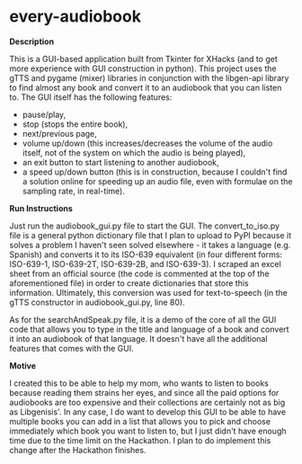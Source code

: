 # every-audiobook

**Description**

This is a GUI-based application built from Tkinter for XHacks (and to get more experience with GUI construction in python). 
This project uses the gTTS and pygame (mixer) libraries in conjunction with the libgen-api library to find almost any book and convert it to an audiobook that you can listen to. 
The GUI itself has the following features:
- pause/play, 
- stop (stops the entire book), 
- next/previous page, 
- volume up/down (this increases/decreases the volume of the audio itself, not of the system on which the audio is being played), 
- an exit button to start listening to another audiobook, 
- a speed up/down button (this is in construction, because I couldn't find a solution online for speeding up an audio file, even with formulae on the sampling rate, in real-time).


**Run Instructions**

Just run the audiobook_gui.py file to start the GUI. The convert_to_iso.py file is a general python dictionary file that I plan to upload to PyPI because it solves
a problem I haven't seen solved elsewhere - it takes a language (e.g. Spanish) and converts it to its ISO-639 equivalent (in four different forms: ISO-639-1,
ISO-639-2T, ISO-639-2B, and ISO-639-3). I scraped an excel sheet from an official source (the code is commented at the top of the aforementioned file) in order
to create dictionaries that store this information. Ultimately, this conversion was used for text-to-speech (in the gTTS constructor in audiobook_gui.py, line 80).

As for the searchAndSpeak.py file, it is a demo of the core of all the GUI code that allows you to type in the title and language of a book and convert it into
an audiobook of that language. It doesn't have all the additional features that comes with the GUI.


**Motive**

I created this to be able to help my mom, who wants to listen to books because reading them strains her eyes, and since all the paid options for audiobooks are too expensive and their collections are certainly not as big as Libgenisis'. 
In any case, I do want to develop this GUI to be able to have multiple books you can add in a list that allows you to pick and choose immediately which book you want to listen to, 
but I just didn't have enough time due to the time limit on the Hackathon. I plan to do implement this change after the Hackathon finishes.
